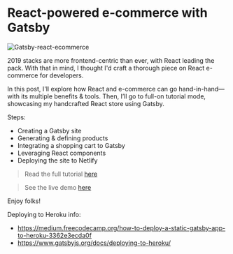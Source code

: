 # React-powered e-commerce with Gatsby

![Gatsby-react-ecommerce](https://snipcart.com/media/203950/react-gatsby-ecommerce-1.jpg)

2019 stacks are more frontend-centric than ever, with React leading the pack. With that in mind, I thought I'd craft a thorough piece on React e-commerce for developers.

In this post, I'll explore how React and e-commerce can go hand-in-hand—with its multiple benefits & tools. Then, I’ll go to full-on tutorial mode, showcasing my handcrafted React store using Gatsby.

Steps:

- Creating a Gatsby site
- Generating & defining products
- Integrating a shopping cart to Gatsby
- Leveraging React components
- Deploying the site to Netlify

> Read the full tutorial [here](https://snipcart.com/blog/react-ecommerce-gatsby-tutorial)

> See the live demo [here](https://snipcart-react-gatsby.netlify.com/)

Enjoy folks!

Deploying to Heroku info:
- https://medium.freecodecamp.org/how-to-deploy-a-static-gatsby-app-to-heroku-3362e3ecda0f
- https://www.gatsbyjs.org/docs/deploying-to-heroku/
